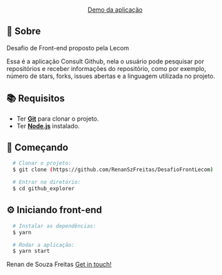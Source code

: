 <p align="center">
<br />
  <a href="https://consult-git-lecom.netlify.app/">Demo da aplicação</a>
</p>

## :page_with_curl: Sobre
Desafio de Front-end proposto pela Lecom

Essa é a aplicação Consult Github, nela o usuário pode pesquisar por repositórios e receber informações do repositório, como por exemplo, número de stars, forks, issues abertas e a linguagem utilizada no projeto.

## :books: Requisitos
- Ter [**Git**](https://git-scm.com/) para clonar o projeto.
- Ter [**Node.js**](https://nodejs.org/en/) instalado.

## :rocket: Começando
``` bash
  # Clonar o projeto:
  $ git clone (https://github.com/RenanSzFreitas/DesafioFrontLecom)

  # Entrar no diretório:
  $ cd github_explorer
```

## :gear: Iniciando front-end
```bash
  # Instalar as dependências:
  $ yarn

  # Rodar a aplicação:
  $ yarn start
```

 Renan de Souza Freitas [Get in touch!](https://github.com/RenanSzFreitas)
